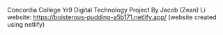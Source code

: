 Concordia College Yr9 Digital Technology Project By Jacob (Zean) Li
website: https://boisterous-pudding-a5b171.netlify.app/
(website created using netlify)
